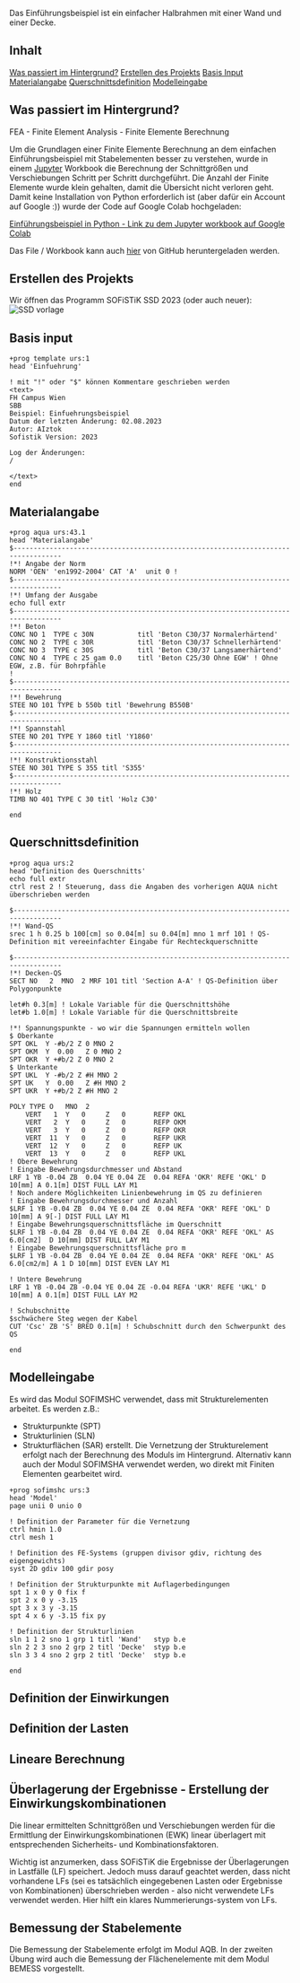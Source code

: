 Das Einführungsbeispiel ist ein einfacher Halbrahmen mit einer Wand und einer Decke.

## Inhalt
[Was passiert im Hintergrund?](#was-passiert-im-hintergrund)
[Erstellen des Projekts](#erstellen-des-projekts)
[Basis Input](#basis-input)
[Materialangabe](#materialangabe)
[Querschnittsdefinition](#querschnittsdefinition)
[Modelleingabe](#modelleingabe)

## Was passiert im Hintergrund?
FEA - Finite Element Analysis - Finite Elemente Berechnung

Um die Grundlagen einer Finite Elemente Berechnung an dem einfachen Einführungsbeispiel mit Stabelementen besser zu verstehen, wurde in einem [Jupyter](https://jupyter.org/) Workbook die Berechnung der Schnittgrößen und Verschiebungen Schritt per Schritt durchgeführt. Die Anzahl der Finite Elemente wurde klein gehalten, damit die Übersicht nicht verloren geht.
Damit keine Installation von Python erforderlich ist (aber dafür ein Account auf Google :)) wurde der Code auf Google Colab hochgeladen:

[Einführungsbeispiel in Python - Link zu dem Jupyter workbook auf Google Colab](https://colab.research.google.com/drive/1Yio_5SlEL6frEUguNEkPdDJhUXO9Q-f7?usp=sharing)

Das File / Workbook kann auch [hier](https://aiztok.github.io/SBB/docs/FH_SBB_FEM_Example.ipynb) von GitHub heruntergeladen werden. 


## Erstellen des Projekts
Wir öffnen das Programm SOFiSTiK SSD 2023 (oder auch neuer):
![SSD vorlage](/docs/assets/images/SSD_Vorlage.png)

## Basis input

```
+prog template urs:1
head 'Einfuehrung'

! mit "!" oder "$" können Kommentare geschrieben werden
<text>
FH Campus Wien
SBB
Beispiel: Einfuehrungsbeispiel
Datum der letzten Änderung: 02.08.2023
Autor: AIztok
Sofistik Version: 2023

Log der Änderungen:
/

</text>
end
```



## Materialangabe


```
+prog aqua urs:43.1
head 'Materialangabe'
$----------------------------------------------------------------------------------
!*! Angabe der Norm
NORM 'OEN' 'en1992-2004' CAT 'A'  unit 0 !
$----------------------------------------------------------------------------------
!*! Umfang der Ausgabe
echo full extr
$----------------------------------------------------------------------------------
!*! Beton
CONC NO 1  TYPE c 30N           titl 'Beton C30/37 Normalerhärtend'
CONC NO 2  TYPE c 30R           titl 'Beton C30/37 Schnellerhärtend'
CONC NO 3  TYPE c 30S           titl 'Beton C30/37 Langsamerhärtend'
CONC NO 4  TYPE c 25 gam 0.0    titl 'Beton C25/30 Ohne EGW' ! Ohne EGW, z.B. für Bohrpfähle
!
$----------------------------------------------------------------------------------
!*! Bewehrung
STEE NO 101 TYPE b 550b titl 'Bewehrung B550B'
$----------------------------------------------------------------------------------
!*! Spannstahl
STEE NO 201 TYPE Y 1860 titl 'Y1860'
$----------------------------------------------------------------------------------
!*! Konstruktionsstahl
STEE NO 301 TYPE S 355 titl 'S355'
$----------------------------------------------------------------------------------
!*! Holz
TIMB NO 401 TYPE C 30 titl 'Holz C30'

end 
```


## Querschnittsdefinition

```
+prog aqua urs:2
head 'Definition des Querschnitts'
echo full extr
ctrl rest 2 ! Steuerung, dass die Angaben des vorherigen AQUA nicht überschrieben werden

$----------------------------------------------------------------------------------
!*! Wand-QS
srec 1 h 0.25 b 100[cm] so 0.04[m] su 0.04[m] mno 1 mrf 101 ! QS-Definition mit vereeinfachter Eingabe für Rechteckquerschnitte

$----------------------------------------------------------------------------------
!*! Decken-QS
SECT NO   2  MNO  2 MRF 101 titl 'Section A-A' ! QS-Definition über Polygonpunkte

let#h 0.3[m] ! Lokale Variable für die Querschnittshöhe
let#b 1.0[m] ! Lokale Variable für die Querschnittsbreite

!*! Spannungspunkte - wo wir die Spannungen ermitteln wollen
$ Oberkante
SPT OKL  Y -#b/2 Z 0 MNO 2
SPT OKM  Y  0.00   Z 0 MNO 2
SPT OKR  Y +#b/2 Z 0 MNO 2
$ Unterkante
SPT UKL  Y -#b/2 Z #H MNO 2
SPT UK   Y  0.00   Z #H MNO 2
SPT UKR  Y +#b/2 Z #H MNO 2

POLY TYPE O   MNO  2
    VERT   1  Y   0     Z   0       REFP OKL
    VERT   2  Y   0     Z   0       REFP OKM
    VERT   3  Y   0     Z   0       REFP OKR
    VERT  11  Y   0     Z   0       REFP UKR
    VERT  12  Y   0     Z   0       REFP UK
    VERT  13  Y   0     Z   0       REFP UKL
! Obere Bewehrung
! Eingabe Bewehrungsdurchmesser und Abstand
LRF 1 YB -0.04 ZB  0.04 YE 0.04 ZE  0.04 REFA 'OKR' REFE 'OKL' D 10[mm] A 0.1[m] DIST FULL LAY M1
! Noch andere Möglichkeiten Linienbewehrung im QS zu definieren
! Eingabe Bewehrungsdurchmesser und Anzahl
$LRF 1 YB -0.04 ZB  0.04 YE 0.04 ZE  0.04 REFA 'OKR' REFE 'OKL' D 10[mm] A 9[-] DIST FULL LAY M1
! Eingabe Bewehrungsquerschnittsfläche im Querschnitt
$LRF 1 YB -0.04 ZB  0.04 YE 0.04 ZE  0.04 REFA 'OKR' REFE 'OKL' AS 6.0[cm2]  D 10[mm] DIST FULL LAY M1
! Eingabe Bewehrungsquerschnittsfläche pro m
$LRF 1 YB -0.04 ZB  0.04 YE 0.04 ZE  0.04 REFA 'OKR' REFE 'OKL' AS 6.0[cm2/m] A 1 D 10[mm] DIST EVEN LAY M1

! Untere Bewehrung
LRF 1 YB -0.04 ZB -0.04 YE 0.04 ZE -0.04 REFA 'UKR' REFE 'UKL' D 10[mm] A 0.1[m] DIST FULL LAY M2

! Schubschnitte                                                                                         $schwächere Steg wegen der Kabel
CUT 'Csc' ZB 'S' BRED 0.1[m] ! Schubschnitt durch den Schwerpunkt des QS

end 
```

## Modelleingabe
Es wird das Modul SOFIMSHC verwendet, dass mit Strukturelementen arbeitet.
Es werden z.B.:
- Strukturpunkte (SPT)
- Strukturlinien (SLN)
- Strukturflächen (SAR)
erstellt.
Die Vernetzung der Strukturelement erfolgt nach der Berechnung des Moduls im Hintergrund.
Alternativ kann auch der Modul SOFIMSHA verwendet werden, wo direkt mit Finiten Elementen gearbeitet wird. 

```
+prog sofimshc urs:3
head 'Model'
page unii 0 unio 0

! Definition der Parameter für die Vernetzung
ctrl hmin 1.0
ctrl mesh 1

! Definition des FE-Systems (gruppen divisor gdiv, richtung des eigengewichts)
syst 2D gdiv 100 gdir posy

! Definition der Strukturpunkte mit Auflagerbedingungen
spt 1 x 0 y 0 fix f
spt 2 x 0 y -3.15
spt 3 x 3 y -3.15
spt 4 x 6 y -3.15 fix py

! Definition der Strukturlinien
sln 1 1 2 sno 1 grp 1 titl 'Wand'   styp b.e
sln 2 2 3 sno 2 grp 2 titl 'Decke'  styp b.e
sln 3 3 4 sno 2 grp 2 titl 'Decke'  styp b.e

end   
```

## Definition der Einwirkungen




## Definition der Lasten



## Lineare Berechnung



## Überlagerung der Ergebnisse - Erstellung der Einwirkungskombinationen
Die linear ermittelten Schnittgrößen und Verschiebungen werden für die Ermittlung der Einwirkungskombinationen (EWK) linear überlagert mit entsprechenden Sicherheits- und Kombinationsfaktoren.

Wichtig ist anzumerken, dass SOFiSTiK die Ergebnisse der Überlagerungen in Lastfälle (LF) speichert.
Jedoch muss darauf geachtet werden, dass nicht vorhandene LFs (sei es tatsächlich eingegebenen Lasten oder Ergebnisse von Kombinationen) überschrieben werden - also nicht verwendete LFs verwendet werden. Hier hilft ein klares Nummerierungs-system von LFs.


## Bemessung der Stabelemente

Die Bemessung der Stabelemente erfolgt im Modul AQB. In der zweiten Übung wird auch die Bemessung der Flächenelemente mit dem Modul BEMESS vorgestellt.


